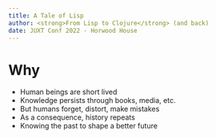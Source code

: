 ```yaml
---
title: A Tale of Lisp
author: <strong>From Lisp to Clojure</strong> (and back)
date: JUXT Conf 2022 - Horwood House
---
```


# Why

* Human beings are short lived
* Knowledge persists through books, media, etc.
* But humans forget, distort, make mistakes
* As a consequence, history repeats
* Knowing the past to shape a better future

